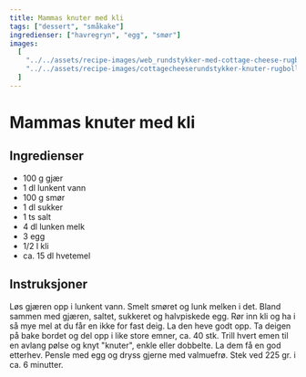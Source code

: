 ```yaml
---
title: Mammas knuter med kli
tags: ["dessert", "småkake"]
ingredienser: ["havregryn", "egg", "smør"]
images:
  [
    "../../assets/recipe-images/web_rundstykker-med-cottage-cheese-rugboller-mammas-knuter-med-kli.jpg",
    "../../assets/recipe-images/cottagecheeserundstykker-knuter-rugboller-preview.jpg",
  ]
---
```


# Mammas knuter med kli

## Ingredienser

- 100 g gjær
- 1 dl lunkent vann
- 100 g smør
- 1 dl sukker
- 1 ts salt
- 4 dl lunken melk
- 3 egg
- 1/2 l kli
- ca. 15 dl hvetemel

## Instruksjoner

Løs gjæren opp i lunkent vann. Smelt smøret og lunk melken i det. Bland sammen med gjæren, saltet, sukkeret og halvpiskede egg. Rør inn kli og ha i så mye mel at du får en ikke for fast deig. La den heve godt opp. Ta deigen på bake bordet og del opp i like store emner, ca. 40 stk. Trill hvert emen til en avlang pølse og knyt "knuter", enkle eller dobbelte. La dem få en god etterhev. Pensle med egg og dryss gjerne med valmuefrø. Stek ved 225 gr. i ca. 6 minutter.
